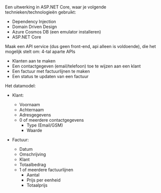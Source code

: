 ﻿Een uitwerking in ASP.NET Core, waar je volgende technieken/technologieën gebruikt:

- Dependency Injection
- Domain Driven Design
- Azure Cosmos DB (een emulator installeren)
- ASP.NET Core
 
Maak een API service (dus geen front-end, api alleen is voldoende), die het mogelijk stelt om:
4-tal aparte APIs

- Klanten aan te maken
- Een contactgegeven (email/telefoon) toe te wijzen aan een klant
- Een factuur met factuurlijnen te maken
- Een status te updaten van een factuur  
 
Het datamodel:

- Klant:

  - Voornaam
  - Achternaam
  - Adresgegevens
  - 0 of meerdere contactgegevens
    - Type (Email/GSM)
    - Waarde
  
- Factuur:

  - Datum
  - Omschrijving
  - Klant
  - Totaalbedrag
  - 1 of meerdere factuurlijnen
    - Aantal
    - Prijs per eenheid
    - Totaalprijs